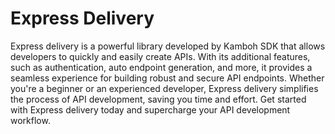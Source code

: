 # Express Delivery

Express delivery is a powerful library developed by Kamboh SDK that allows developers to quickly and easily create APIs. With its additional features, such as authentication, auto endpoint generation, and more, it provides a seamless experience for building robust and secure API endpoints. Whether you're a beginner or an experienced developer, Express delivery simplifies the process of API development, saving you time and effort. Get started with Express delivery today and supercharge your API development workflow.
